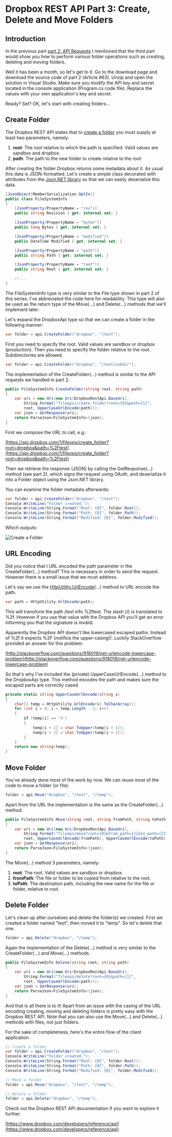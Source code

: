 # Dropbox REST API Part 3: Create, Delete and Move Folders

## Introduction

In the previous part [part 2: API Requests](../part-2/README.md) I mentioned that the third part would show you how to perform various folder operations such as creating, deleting and moving folders.

Well it has been a month, so let's get to it. Go to the download page and download the source code of part 2 (Article #63). Unzip and open the solution in Visual Studio. Make sure you modify the API key and secret located in the console application (Program.cs code file). Replace the values with your own application's key and secret.

Ready? Set? OK, let's start with creating folders...

## Create Folder

The Dropbox REST API states that to [create a folder](http://www.dropbox.com/developers/reference/api#fileops-create-folder) you must supply at least two parameters, namely:

1. **root**: The root relative to which the path is specified. Valid values are sandbox and dropbox.
2. **path**: The path to the new folder to create relative to the root

After creating the folder Dropbox returns some metadata about it. As usual this data is JSON-formatted. Let's create a simple class decorated with attributes from the [Json.NET library](http://james.newtonking.com/projects/json-net.aspx) so that we can easily deserialize this data.

```csharp
[JsonObject(MemberSerialization.OptIn)]
public class FileSystemInfo
{
    [JsonProperty(PropertyName = "rev")]
    public string Revision { get; internal set; }

    [JsonProperty(PropertyName = "bytes")]
    public long Bytes { get; internal set; }

    [JsonProperty(PropertyName = "modified")]
    public DateTime Modified { get; internal set; }

    [JsonProperty(PropertyName = "path")]
    public string Path { get; internal set; }

    [JsonProperty(PropertyName = "root")]
    public string Root { get; internal set; }

    //...
}
```

The FileSystemInfo type is very similar to the File type shown in part 2 of this series. I've abbreviated the code here for readability. This type will also be used as the return type of the Move(...) and Delete(...) methods that we'll implement later.

Let's expand the DropboxApi type so that we can create a folder in the following manner:

```csharp
var folder = api.CreateFolder("dropbox", "/test");
```

First you need to specify the root. Valid values are sandbox or dropbox (production). Then you need to specify the folder relative to the root. Subdirectories are allowed.

```csharp
var folder = api.CreateFolder("dropbox", "/test/subdir");
```

The implementation of the CreateFolder(...) method is similar to the API requests we handled in part 2.

```csharp
public FileSystemInfo CreateFolder(string root, string path)
{
    var uri = new Uri(new Uri(DropboxRestApi.BaseUri),
        String.Format("fileops/create_folder?root={0}&path={1}",
        root, UpperCaseUrlEncode(path)));
    var json = GetResponse(uri);
    return ParseJson<FileSystemInfo>(json);
}
```

First we compose the URL to call, e.g.:

[https://api.dropbox.com/1/fileops/create_folder?root=dropbox&path=%2Ftest](https://api.dropbox.com/1/fileops/create_folder?root=dropbox&path=%2Ftest)

Then we retrieve the response (JSON) by calling the GetResponse(...) method (see part 2), which signs the request using OAuth, and deserialize it into a Folder object using the Json.NET library.

You can examine the folder metadata afterwards:

```csharp
var folder = api.CreateFolder("dropbox", "/test");
Console.WriteLine("Folder created.");
Console.WriteLine(String.Format("Root: {0}", folder.Root));
Console.WriteLine(String.Format("Path: {0}", folder.Path));
Console.WriteLine(String.Format("Modified: {0}", folder.Modified));
```

Which outputs:

![Create a Folder](images/dropbox.png "Create a Folder")

## URL Encoding

Did you notice that I URL encoded the path parameter in the CreateFolder(...) method? This is necessary in order to send the request. However there is a small issue that we must address.

Let's say we use the [HttpUtility.UrlEncode](http://msdn.microsoft.com/en-us/library/4fkewx0t.aspx)(...) method to URL encode the path.

```csharp
var path = HttpUtility.UrlEncode(path);
```

This will transform the path /test info %2ftest. The slash (/) is translated to %2f. However if you use that value with the Dropbox API you'll get an error informing you that the signature is invalid.

Apparently the Dropbox API doesn't like lowercased escaped paths. Instead of %2f it expects %2F (notifice the upper-casing!). Luckily StackOverflow provided an answer for this problem:

[http://stackoverflow.com/questions/918019/net-urlencode-lowercase-problem](http://stackoverflow.com/questions/918019/net-urlencode-lowercase-problem)

So that's why I've included the (private) UpperCaseUrlEncode(...) method to the DropboxApi type. This method encodes the path and makes sure the escaped parts are correctly cased.

```csharp
private static string UpperCaseUrlEncode(string s)
{
    char[] temp = HttpUtility.UrlEncode(s).ToCharArray();
    for (int i = 0; i < temp.Length - 2; i++)
    {
        if (temp[i] == '%')
        {
            temp[i + 1] = char.ToUpper(temp[i + 1]);
            temp[i + 2] = char.ToUpper(temp[i + 2]);
        }
    }
    return new string(temp);
}
```

## Move Folder

You've already done most of the work by now. We can reuse most of the code to move a folder (or file).

```csharp
folder = api.Move("dropbox", "/test", "/temp");
```

Apart from the URL the implementation is the same as the CreateFolder(...) method.

```csharp
public FileSystemInfo Move(string root, string fromPath, string toPath)
{
    var uri = new Uri(new Uri(DropboxRestApi.BaseUri),
        String.Format("fileops/move?root={0}&from_path={1}&to_path={2}",
        root, UpperCaseUrlEncode(fromPath), UpperCaseUrlEncode(toPath)));
    var json = GetResponse(uri);
    return ParseJson<FileSystemInfo>(json);
}
```

The Move(...) method 3 parameters, namely:

1. **root**: The root. Valid values are sandbox or dropbox.
2. **fromPath**: The file or folder to be copied from relative to the root.
3. **toPath**: The destination path, including the new name for the file or folder, relative to root.

## Delete Folder

Let's clean up after ourselves and delete the folder(s) we created. First we created a folder named "test", then moved it to "temp". So let's delete that one.

```csharp
folder = api.Delete("dropbox", "/temp");
```

Again the implementation of the Delete(...) method is very similar to the CreateFolder(...) and Move(...) methods.

```csharp
public FileSystemInfo Delete(string root, string path)
{
    var uri = new Uri(new Uri(DropboxRestApi.BaseUri),
        String.Format("fileops/delete?root={0}&path={1}",
        root, UpperCaseUrlEncode(path)));
    var json = GetResponse(uri);
    return ParseJson<FileSystemInfo>(json);
}
```

And that is all there is to it! Apart from an issue with the casing of the URL encoding creating, moving and deleting folders is pretty easy with the Dropbox REST API. Note that you can also use the Move(...) and Delete(...) methods with files, not just folders.

For the sake of completeness, here's the entire flow of the client application.

```csharp
// Create a folder
var folder = api.CreateFolder("dropbox", "/test");
Console.WriteLine("Folder created.");
Console.WriteLine(String.Format("Root: {0}", folder.Root));
Console.WriteLine(String.Format("Path: {0}", folder.Path));
Console.WriteLine(String.Format("Modified: {0}", folder.Modified));

// Move a folder
folder = api.Move("dropbox", "/test", "/temp");

// Delete a folder
folder = api.Delete("dropbox", "/temp");
```

Check out the Dropbox REST API documentation if you want to explore it further.

[https://www.dropbox.com/developers/reference/api](https://www.dropbox.com/developers/reference/api)
